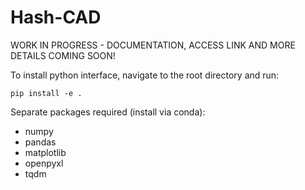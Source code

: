 # Hash-CAD

WORK IN PROGRESS - DOCUMENTATION, ACCESS LINK AND MORE DETAILS COMING SOON!

To install python interface, navigate to the root directory and run:

`pip install -e .`

Separate packages required (install via conda):
- numpy
- pandas
- matplotlib
- openpyxl
- tqdm




